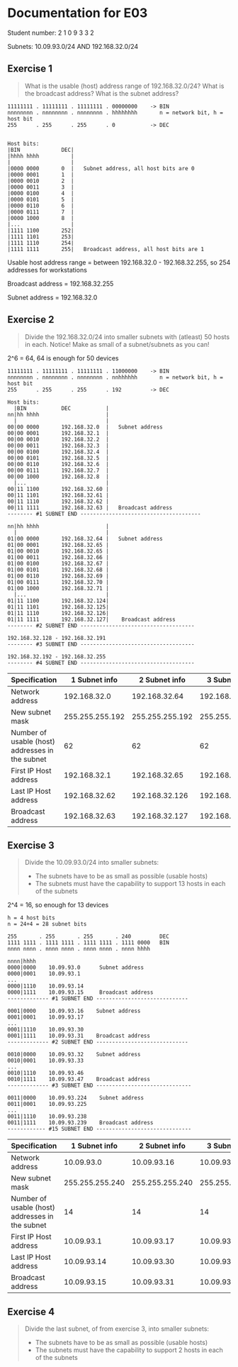# Documentation for E03

Student number: 2 1 0 9 3 3 2


Subnets: 10.09.93.0/24 AND 192.168.32.0/24


## Exercise 1
> What is the usable (host) address range of 192.168.32.0/24? What is the broadcast address? What is the subnet address?


```
11111111 . 11111111 . 11111111 . 00000000    -> BIN
nnnnnnnn . nnnnnnnn . nnnnnnnn . hhhhhhhh       n = network bit, h = host bit
255      . 255      . 255      . 0           -> DEC


Host bits:
|BIN             DEC|
|hhhh hhhh          |
|                   |
|0000 0000       0  |   Subnet address, all host bits are 0
|0000 0001       1  |
|0000 0010       2  |
|0000 0011       3  |
|0000 0100       4  |
|0000 0101       5  |
|0000 0110       6  |
|0000 0111       7  |
|0000 1000       8  |
|...                |
|1111 1100       252|
|1111 1101       253|
|1111 1110       254|
|1111 1111       255|   Broadcast address, all host bits are 1
```

Usable host address range = between 192.168.32.0 - 192.168.32.255, so 254 addresses for workstations


Broadcast address = 192.168.32.255


Subnet address = 192.168.32.0


## Exercise 2
> Divide the 192.168.32.0/24 into smaller subnets with (atleast) 50 hosts in each. Notice! Make as small of a subnet/subnets as you can!

2^6 = 64, 64 is enough for 50 devices

```
11111111 . 11111111 . 11111111 . 11000000    -> BIN
nnnnnnnn . nnnnnnnn . nnnnnnnn . nnhhhhhh       n = network bit, h = host bit
255      . 255      . 255      . 192         -> DEC

Host bits:
  |BIN           DEC           |
nn|hh hhhh                     |
  |                            |
00|00 0000       192.168.32.0  |   Subnet address
00|00 0001       192.168.32.1  |
00|00 0010       192.168.32.2  |
00|00 0011       192.168.32.3  |
00|00 0100       192.168.32.4  |
00|00 0101       192.168.32.5  |
00|00 0110       192.168.32.6  |
00|00 0111       192.168.32.7  |
00|00 1000       192.168.32.8  |
  |...                         |
00|11 1100       192.168.32.60 |
00|11 1101       192.168.32.61 |
00|11 1110       192.168.32.62 |
00|11 1111       192.168.32.63 |   Broadcast address
-------- #1 SUBNET END --------------------------------------

nn|hh hhhh                     |
  |                            |
01|00 0000       192.168.32.64 |   Subnet address
01|00 0001       192.168.32.65 |
01|00 0010       192.168.32.65 |
01|00 0011       192.168.32.66 |
01|00 0100       192.168.32.67 |
01|00 0101       192.168.32.68 |
01|00 0110       192.168.32.69 |
01|00 0111       192.168.32.70 |
01|00 1000       192.168.32.71 |
  |...                         |
01|11 1100       192.168.32.124|
01|11 1101       192.168.32.125|
01|11 1110       192.168.32.126|
01|11 1111       192.168.32.127|    Broadcast address
-------- #2 SUBNET END ------------------------------------

192.168.32.128 - 192.168.32.191
-------- #3 SUBNET END ------------------------------------

192.168.32.192 - 192.168.32.255
-------- #4 SUBNET END ------------------------------------
```

| Specification | 1 Subnet info | 2 Subnet info | 3 Subnet info | 4 Subnet info |
| ----------- | ----------- | ----------- | ----------- | ----------- |
| Network address | 192.168.32.0 | 192.168.32.64 | 192.168.32.128 | 192.168.32.192 |
| New subnet mask | 255.255.255.192 | 255.255.255.192 | 255.255.255.192 | 255.255.255.192 |
| Number of usable (host) addresses in the subnet | 62 | 62 | 62 | 62 |
| First IP Host address | 192.168.32.1 | 192.168.32.65 | 192.168.32.129 | 192.168.32.193 |
| Last IP Host address | 192.168.32.62 | 192.168.32.126 | 192.168.32.190 | 192.168.32.254 |
| Broadcast address | 192.168.32.63 | 192.168.32.127 | 192.168.32.191 | 192.168.32.255 |


## Exercise 3
> Divide the 10.09.93.0/24 into smaller subnets:
>- The subnets have to be as small as possible (usable hosts)
>- The subnets must have the capability to support 13 hosts in each of the subnets

2^4 = 16, so enough for 13 devices

```
h = 4 host bits
n = 24+4 = 28 subnet bits

255       . 255       . 255       . 240         DEC
1111 1111 . 1111 1111 . 1111 1111 . 1111 0000   BIN
nnnn nnnn . nnnn nnnn . nnnn nnnn . nnnn hhhh

nnnn|hhhh
0000|0000    10.09.93.0      Subnet address
0000|0001    10.09.93.1
...
0000|1110    10.09.93.14
0000|1111    10.09.93.15     Broadcast address
------------- #1 SUBNET END -----------------------------

0001|0000    10.09.93.16    Subnet address
0001|0001    10.09.93.17
...
0001|1110    10.09.93.30
0001|1111    10.09.93.31    Broadcast address
------------- #2 SUBNET END -----------------------------

0010|0000    10.09.93.32    Subnet address
0010|0001    10.09.93.33
...
0010|1110    10.09.93.46
0010|1111    10.09.93.47    Broadcast address
------------- #3 SUBNET END ------------------------------

0011|0000    10.09.93.224    Subnet address
0011|0001    10.09.93.225
...
0011|1110    10.09.93.238
0011|1111    10.09.93.239    Broadcast address
------------ #15 SUBNET END ------------------------------
```

| Specification | 1 Subnet info | 2 Subnet info | 3 Subnet info | 15 Subnet info |
| ----------- | ----------- | ----------- | ----------- | ----------- |
| Network address | 10.09.93.0 | 10.09.93.16 | 10.09.93.32 | 10.09.93.224 |
| New subnet mask | 255.255.255.240 | 255.255.255.240 | 255.255.255.240 | 255.255.255.240 |
| Number of usable (host) addresses in the subnet | 14 | 14 | 14 | 14 |
| First IP Host address | 10.09.93.1 | 10.09.93.17 | 10.09.93.33 | 10.09.93.225 |
| Last IP Host address | 10.09.93.14 | 10.09.93.30 | 10.09.93.46 | 10.09.93.238 |
| Broadcast address | 10.09.93.15 | 10.09.93.31 | 10.09.93.47 | 10.09.93.239 |


## Exercise 4
> Divide the last subnet, of from exercise 3, into smaller subnets:
>- The subnets have to be as small as possible (usable hosts)
>- The subnets must have the capability to support 2 hosts in each of the subnets